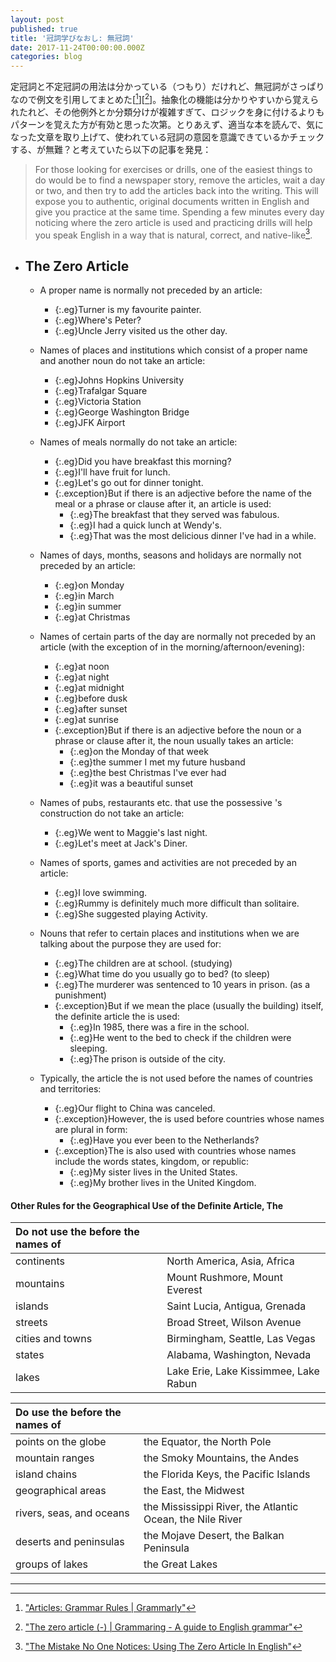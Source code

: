 ```yaml
---
layout: post
published: true
title: '冠詞学びなおし: 無冠詞'
date: 2017-11-24T00:00:00.000Z
categories: blog
---
```

定冠詞と不定冠詞の用法は分かっている（つもり）だけれど、無冠詞がさっぱりなので例文を引用してまとめた[[^1]][[^2]]。抽象化の機能は分かりやすいから覚えられたれど、その他例外とか分類分けが複雑すぎて、ロジックを身に付けるよりもパターンを覚えた方が有効と思った次第。とりあえず、適当な本を読んで、気になった文章を取り上げて、使われている冠詞の意図を意識できているかチェックする、が無難？と考えていたら以下の記事を発見：

> For those looking for exercises or drills, one of the easiest things to do would be to find a newspaper story, remove the articles, wait a day or two, and then try to add the articles back into the writing. This will expose you to authentic, original documents written in English and give you practice at the same time. Spending a few minutes every day noticing where the zero article is used and practicing drills will help you speak English in a way that is natural, correct, and native-like[^3].

+ ## The Zero Article
    + A proper name is normally not preceded by an article:
        + {:.eg}Turner is my favourite painter.
        + {:.eg}Where's Peter?
        + {:.eg}Uncle Jerry visited us the other day.
    + Names of places and institutions which consist of a proper name and another noun do not take an article:
        + {:.eg}Johns Hopkins University
        + {:.eg}Trafalgar Square
        + {:.eg}Victoria Station
        + {:.eg}George Washington Bridge
        + {:.eg}JFK Airport
    + Names of meals normally do not take an article:
        + {:.eg}Did you have breakfast this morning?
        + {:.eg}I'll have fruit for lunch.
        + {:.eg}Let's go out for dinner tonight.
        + {:.exception}But if there is an adjective before the name of the meal or a phrase or clause after it, an article is used:
            + {:.eg}The breakfast that they served was fabulous.
            + {:.eg}I had a quick lunch at Wendy's. 
            + {:.eg}That was the most delicious dinner I've had in a while.
    + Names of days, months, seasons and holidays are normally not preceded by an article:
        + {:.eg}on Monday
        + {:.eg}in March
        + {:.eg}in summer
        + {:.eg}at Christmas
    + Names of certain parts of the day are normally not preceded by an article (with the exception of in the morning/afternoon/evening):
        + {:.eg}at noon
        + {:.eg}at night
        + {:.eg}at midnight
        + {:.eg}before dusk
        + {:.eg}after sunset
        + {:.eg}at sunrise
        + {:.exception}But if there is an adjective before the noun or a phrase or clause after it, the noun usually takes an article:
            + {:.eg}on the Monday of that week
            + {:.eg}the summer I met my future husband
            + {:.eg}the best Christmas I've ever had
            + {:.eg}it was a beautiful sunset 
    + Names of pubs, restaurants etc. that use the possessive 's construction do not take an article:
        + {:.eg}We went to Maggie's last night.
        + {:.eg}Let's meet at Jack's Diner.
    + Names of sports, games and activities are not preceded by an article:
        + {:.eg}I love swimming.
        + {:.eg}Rummy is definitely much more difficult than solitaire.
        + {:.eg}She suggested playing Activity.

    + Nouns that refer to certain places and institutions when we are talking about the purpose they are used for:
        + {:.eg}The children are at school. (studying)
        + {:.eg}What time do you usually go to bed? (to sleep) 
        + {:.eg}The murderer was sentenced to 10 years in prison. (as a punishment)
        + {:.exception}But if we mean the place (usually the building) itself, the definite article the is used:
            + {:.eg}In 1985, there was a fire in the school.
            + {:.eg}He went to the bed to check if the children were sleeping.
            + {:.eg}The prison is outside of the city.

    + Typically, the article the is not used before the names of countries and territories:
        + {:.eg}Our flight to China was canceled.
        + {:.exception}However, the is used before countries whose names are plural in form:
            + {:.eg}Have you ever been to the Netherlands?
        + {:.exception}The is also used with countries whose names include the words states, kingdom, or republic:
            + {:.eg}My sister lives in the United States.
            + {:.eg}My brother lives in the United Kingdom.

#### Other Rules for the Geographical Use of the Definite Article, The

Do not use the before the names of | |
:----------- |:-----------
continents | North America, Asia, Africa
mountains | Mount Rushmore, Mount Everest
islands | Saint Lucia, Antigua, Grenada
streets | Broad Street, Wilson Avenue
cities and towns | Birmingham, Seattle, Las Vegas
states | Alabama, Washington, Nevada
lakes | Lake Erie, Lake Kissimmee, Lake Rabun

Do use the before the names of | |
:----------- |:-----------
points on the globe | the Equator, the North Pole
mountain ranges | the Smoky Mountains, the Andes
island chains | the Florida Keys, the Pacific Islands
geographical areas | the East, the Midwest
rivers, seas, and oceans | the Mississippi River, the Atlantic Ocean, the Nile River
deserts and peninsulas | the Mojave Desert, the Balkan Peninsula
groups of lakes | the Great Lakes　|


---
[^1]: ["Articles: Grammar Rules \| Grammarly"](https://www.grammarly.com/blog/articles/)
[^2]: ["The zero article (-) \| Grammaring - A guide to English grammar"](http://www.grammaring.com/the-zero-article)
[^3]: ["The Mistake No One Notices: Using The Zero Article In English"](https://www.italki.com/article/1003/The-Mistake-No-One-Notices:-Using-The-Zero-Article-In-English)